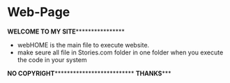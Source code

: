 # Web-Page
********************************WELCOME TO MY SITE************************************************
* webHOME is the main file to execute website.
* make seure all file in Stories.com folder in one folder when you execute the code in your system

******************************NO COPYRIGHT********************************************************
****THANKS*******

